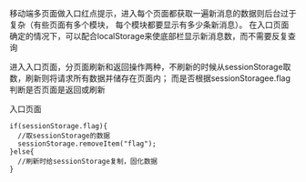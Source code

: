 移动端多页面做入口红点提示，进入每个页面都获取一遍新消息的数据则后台过于复杂（有些页面有多个模块，
每个模块都要显示有多少条新消息）。
在入口页面确定的情况下，可以配合localStorage来使底部栏显示新消息数，而不需要反复查询

进入入口页面，分页面刷新和返回操作两种，不刷新的时候从sessionStorage取数，刷新则将请求所有数据并储存在页面内；
而是否根据sessionStoragee.flag判断是否页面是返回或刷新

入口页面
```
if(sessionStorage.flag){
  //取sessionStorage的数据
  sessionStorage.removeItem("flag");
}else{
  //刷新时给sessionStorage复制，固化数据
}
```

